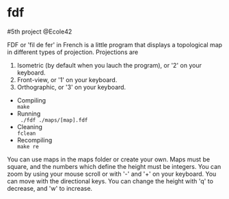 # fdf
#5th project @Ecole42

FDF or 'fil de fer' in French is a little program that displays a topological map in different types of projection.
Projections are
<ol>
	<li> Isometric (by default when you lauch the program), or '2' on your keyboard. </li>
	<li> Front-view, or '1' on your keyboard. </li>
	<li> Orthographic, or '3' on your keyboard. </li>
</ol>

<ul>
<li>Compiling </li>
  <code>make</code>
 <li> Running </li>
  <code> ./fdf ./maps/[map].fdf </code>
 <li>Cleaning</li>
    <code>fclean</code>
 <li>Recompiling</li>
  <code>make re</code>
 </ul>

 You can use maps in the maps folder or create your own. Maps must be square, and the numbers which define the height must be integers. 
You can zoom by using your mouse scroll or with '-' and '+' on your keyboard. 
You can move with the directional keys. 
You can change the height with 'q' to decrease, and 'w' to increase. 

